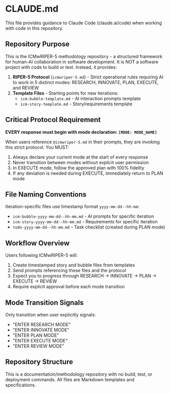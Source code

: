 # CLAUDE.md

This file provides guidance to Claude Code (claude.ai/code) when working with code in this repository.

## Repository Purpose

This is the ICMwRIPER-5 methodology repository - a structured framework for human-AI collaboration in software development. It is NOT a software project with code to build or test. Instead, it provides:

1. **RIPER-5 Protocol** (`icmwriper-5.md`) - Strict operational rules requiring AI to work in 5 distinct modes: RESEARCH, INNOVATE, PLAN, EXECUTE, and REVIEW
2. **Template Files** - Starting points for new iterations:
   - `icm-bubble-template.md` - AI interaction prompts template
   - `icm-story-template.md` - Story/requirements template

## Critical Protocol Requirement

**EVERY response must begin with mode declaration: `[MODE: MODE_NAME]`**

When users reference `@icmwriper-5.md` in their prompts, they are invoking this strict protocol. You MUST:

1. Always declare your current mode at the start of every response
2. Never transition between modes without explicit user permission
3. In EXECUTE mode, follow the approved plan with 100% fidelity
4. If any deviation is needed during EXECUTE, immediately return to PLAN mode

## File Naming Conventions

Iteration-specific files use timestamp format `yyyy-mm-dd--hh-mm`:
- `icm-bubble-yyyy-mm-dd--hh-mm.md` - AI prompts for specific iteration
- `icm-story-yyyy-mm-dd--hh-mm.md` - Requirements for specific iteration
- `todo-yyyy-mm-dd--hh-mm.md` - Task checklist (created during PLAN mode)

## Workflow Overview

Users following ICMwRIPER-5 will:
1. Create timestamped story and bubble files from templates
2. Send prompts referencing these files and the protocol
3. Expect you to progress through RESEARCH → INNOVATE → PLAN → EXECUTE → REVIEW
4. Require explicit approval before each mode transition

## Mode Transition Signals

Only transition when user explicitly signals:
- "ENTER RESEARCH MODE"
- "ENTER INNOVATE MODE"
- "ENTER PLAN MODE"
- "ENTER EXECUTE MODE"
- "ENTER REVIEW MODE"

## Repository Structure

This is a documentation/methodology repository with no build, test, or deployment commands. All files are Markdown templates and specifications.
